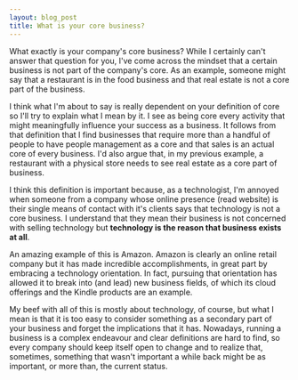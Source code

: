 ```yaml
---
layout: blog_post
title: What is your core business?
---
```

What exactly is your company's core business?
While I certainly can't answer that question for you, I've come across the mindset that a certain business is not part of the company's core.
As an example, someone might say that a restaurant is in the food business and that real estate is not a core part of the business.

I think what I'm about to say is really dependent on your definition of core so I'll try to explain what I mean by it.
I see as being core every activity that might meaningfully influence your success as a business.
It follows from that definition that I find businesses that require more than a handful of people to have people management as a core and that sales is an actual core of every business.
I'd also argue that, in my previous example, a restaurant with a physical store needs to see real estate as a core part of business.

I think this definition is important because, as a technologist, I'm annoyed when someone from a company whose online presence (read website) is their single means of contact with it's clients says that technology is not a core business.
I understand that they mean their business is not concerned with selling technology but **technology is the reason that business exists at all**.

An amazing example of this is Amazon.
Amazon is clearly an online retail company but it has made incredible accomplishments, in great part by embracing a technology orientation.
In fact, pursuing that orientation has allowed it to break into (and lead) new business fields, of which its cloud offerings and the Kindle products are an example.

My beef with all of this is mostly about technology, of course, but what I mean is that it is too easy to consider something as a secondary part of your business and forget the implications that it has.
Nowadays, running a business is a complex endeavour and clear definitions are hard to find, so every company should keep itself open to change and to realize that, sometimes, something that wasn't important a while back might be as important, or more than, the current status.
